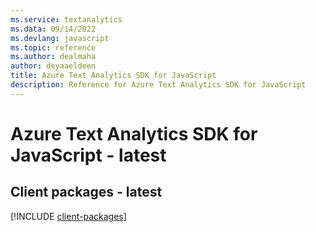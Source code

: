 ```yaml
---
ms.service: textanalytics
ms.data: 09/14/2022
ms.devlang: javascript
ms.topic: reference
ms.author: dealmaha
author: deyaaeldeen
title: Azure Text Analytics SDK for JavaScript
description: Reference for Azure Text Analytics SDK for JavaScript
---
```

# Azure Text Analytics SDK for JavaScript - latest

## Client packages - latest
[!INCLUDE [client-packages](text-analytics-client-index.md)]